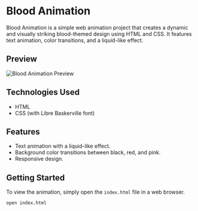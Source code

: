 # Blood Animation

Blood Animation is a simple web animation project that creates a dynamic and visually striking blood-themed design using HTML and CSS. It features text animation, color transitions, and a liquid-like effect.

## Preview

![Blood Animation Preview](preview.gif)

## Technologies Used

- HTML
- CSS (with Libre Baskerville font)

## Features

- Text animation with a liquid-like effect.
- Background color transitions between black, red, and pink.
- Responsive design.

## Getting Started

To view the animation, simply open the `index.html` file in a web browser.

```bash
open index.html

